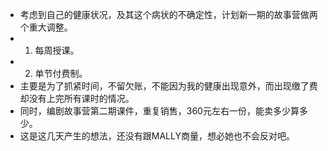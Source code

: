 - 考虑到自己的健康状况，及其这个病状的不确定性，计划新一期的故事营做两个重大调整。
- 1. 每周授课。
- 2. 单节付费制。
- 主要是为了抓紧时间，不留欠账，不能因为我的健康出现意外，而出现缴了费却没有上完所有课时的情况。
- 同时，编剧故事营第二期课件，重复销售，360元左右一份，能卖多少算多少。
- 这是这几天产生的想法，还没有跟MALLY商量，想必她也不会反对吧。
